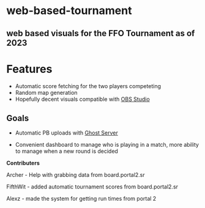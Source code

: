 # web-based-tournament
 ## web based visuals for the FFO Tournament as of 2023

# Features

- Automatic score fetching for the two players competeting 
- Random map generation
- Hopefully decent visuals compatible with [OBS  Studio](https://github.com/obsproject/obs-studio)

## Goals

- Automatic PB uploads with [Ghost Server](https://github.com/p2sr/GhostServer)

- Convenient dashboard to manage who is playing in a match, more ability to manage when a new round is decided

**Contributers**

Archer - Help with grabbing data from board.portal2.sr

FifthWit - added automatic tournament scores from board.portal2.sr

Alexz - made the system for getting run times from portal 2